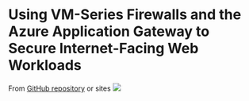 # Using VM-Series Firewalls and the Azure Application Gateway to Secure Internet-Facing Web Workloads
From  [GitHub repository](https://github.com/PaloAltoNetworks) or sites
[<img src="http://azuredeploy.net/deploybutton.png"/>](https://portal.azure.com/#create/Microsoft.Template/uri/https%3A%2F%2Fraw.githubusercontent.com%2FPaloAltoNetworks%2Fazure-applicationgateway%2Fmaster%2Fazuredeploy.json)
